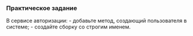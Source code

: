 ### Практическое задание

В сервисе авторизации:
	- добавьте метод, создающий пользователя в системе;
	- создайте сборку со строгим именем.
